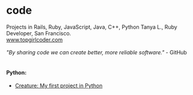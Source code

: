 # code

Projects in Rails, Ruby, JavaScript, Java, C++, Python
Tanya L., Ruby Developer, San Francisco.<br> 
www.topgirlcoder.com<br><br>
<i>"By sharing code we can create better, more reliable software."</i> - GitHub<br><br> 

<h4>Python:</h4>
<ul>
	<li><a href="python/creature.py">Creature: My first project in Python</a></li>
</ul>
